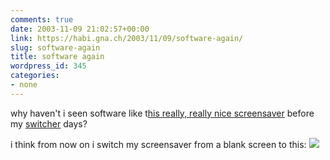 ```yaml
---
comments: true
date: 2003-11-09 21:02:57+00:00
link: https://habi.gna.ch/2003/11/09/software-again/
slug: software-again
title: software again
wordpress_id: 345
categories:
- none
---
```


why haven't i seen software like t[his really, really nice screensaver](http://www.zugakousaku.com/web_data/20th_e/index.shtml) before my [switcher](https://apple.com/switch/) days?

i think from now on i switch my screensaver from a blank screen to this: 
[![](https://habi.gna.ch/blog/images/capture01-tm.jpg)](https://habi.gna.ch/blog/images/capture01.jpg)
